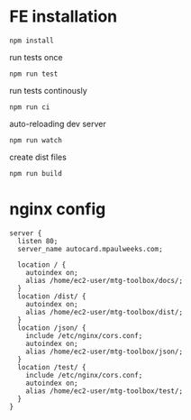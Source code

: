 # FE installation

```
npm install
```

run tests once
```
npm run test
```

run tests continously
```
npm run ci
```

auto-reloading dev server
```
npm run watch
```

create dist files
```
npm run build
```

# nginx config

```
server {
  listen 80;
  server_name autocard.mpaulweeks.com;

  location / {
    autoindex on;
    alias /home/ec2-user/mtg-toolbox/docs/;
  }
  location /dist/ {
    autoindex on;
    alias /home/ec2-user/mtg-toolbox/dist/;
  }
  location /json/ {
    include /etc/nginx/cors.conf;
    autoindex on;
    alias /home/ec2-user/mtg-toolbox/json/;
  }
  location /test/ {
    include /etc/nginx/cors.conf;
    autoindex on;
    alias /home/ec2-user/mtg-toolbox/test/;
  }
}
```
